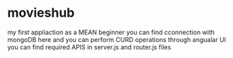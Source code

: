 # movieshub
my first appliaction as a MEAN beginner
you can find cconnection with mongoDB here and you can perform CURD operations through angualar UI
you can find required APIS in server.js and router.js files

